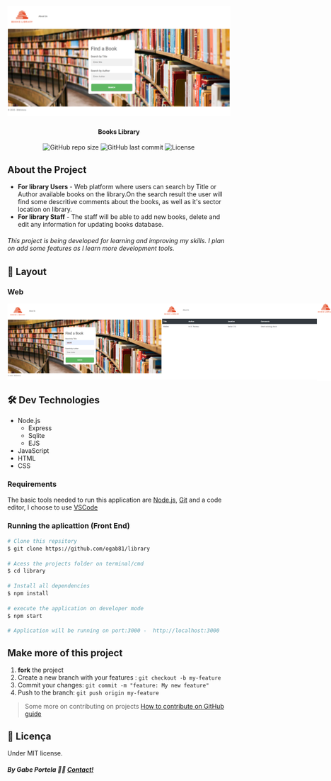<h1 align="center">
    <img alt="home page" title="#BooksLibrary" src="public/assets/home-search.png" />
</h1>

<h4 align="center"> 
Books Library
</h4>

<p align="center">
 
  <img alt="GitHub repo size" src="https://img.shields.io/github/repo-size/ogab81/library">

  <img alt="GitHub last commit" src="https://img.shields.io/github/last-commit/ogab81/library">
 
  <img alt="License" src="https://img.shields.io/badge/license-MIT-brightgreen">

</p>


## About the Project

- **For library Users** - Web platform where users can search by Title or Author available books on the library.On the search result the user will find some descritive comments about the books, as well as it's sector location on library.
- **For library Staff** - The staff will be able to add new books, delete and edit any information for updating books database.


###### This project is being developed for learning and improving my skills. I plan on add some features as I learn more development tools.


## 🎨 Layout

### Web

<p align="center" style="display: flex; align-items: flex-start; justify-content:space-evenly;">
  <img alt="home search" title="#BooksLibrary" src="public/assets/home.png" width="350px">
  <img alt="search results" title="#BooksLibrary" src="public/assets/search-result.png" width="350px">
  <img alt="staff home" title="#BooksLibrary" src="public/assets/staff-view.png" width="350px">
  <img alt="staff edit" title="#BooksLibrary" src="public/assets/staff-edit.png" width="350px">
</p>

## 🛠 Dev Technologies

- Node.js
  - Express
  - Sqlite
  - EJS
- JavaScript
- HTML
- CSS

### Requirements

The basic tools needed to run this application are [Node.js][nodejs], [Git](https://git-scm.com) and a code editor, I choose to use [VSCode][vscode]

### Running the aplicattion (Front End)

```bash
# Clone this repsitory
$ git clone https://github.com/ogab81/library

# Acess the projects folder on terminal/cmd
$ cd library

# Install all dependencies
$ npm install

# execute the application on developer mode
$ npm start

# Application will be running on port:3000 -  http://localhost:3000
```


## Make more of this project

1. **fork** the project
2. Create a new branch with your features : `git checkout -b my-feature`
3. Commit your changes: `git commit -m "feature: My new feature"`
4. Push to the branch: `git push origin my-feature`
> Some more on contributing on projects [How to contribute on GitHub guide](https://github.com/firstcontributions/first-contributions)


## 📝 Licença
Under MIT license.
##### By Gabe Portela 👋🏽 [Contact!](https://www.linkedin.com/in/gabriel-portela-788a25170/)

[nodejs]: https://nodejs.org/
[vscode]: https://code.visualstudio.com/
[vceditconfig]: https://marketplace.visualstudio.com/items?itemName=EditorConfig.EditorConfig
[license]: https://opensource.org/licenses/MIT
[vceslint]: https://marketplace.visualstudio.com/items?itemName=dbaeumer.vscode-eslint
[prettier]: https://marketplace.visualstudio.com/items?itemName=esbenp.prettier-vscode
